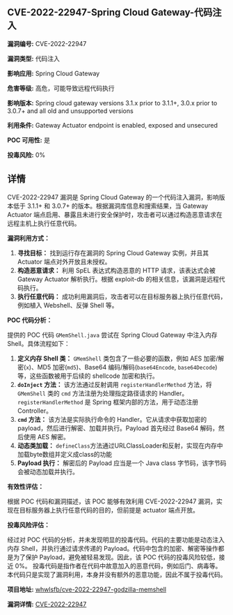 ## CVE-2022-22947-Spring Cloud Gateway-代码注入

**漏洞编号:** CVE-2022-22947

**漏洞类型:** 代码注入

**影响应用:** Spring Cloud Gateway

**危害等级:** 高危，可能导致远程代码执行

**影响版本:** Spring cloud gateway versions 3.1.x prior to 3.1.1+, 3.0.x prior to 3.0.7+ and all old and unsupported versions

**利用条件:** Gateway Actuator endpoint is enabled, exposed and unsecured

**POC 可用性:** 是

**投毒风险:** 0%

## 详情

CVE-2022-22947 漏洞是 Spring Cloud Gateway 的一个代码注入漏洞，影响版本低于 3.1.1+ 和 3.0.7+ 的版本。根据漏洞库信息和搜索结果，当 Gateway Actuator 端点启用、暴露且未进行安全保护时，攻击者可以通过构造恶意请求在远程主机上执行任意代码。

**漏洞利用方式：**

1.  **寻找目标：** 找到运行存在漏洞的 Spring Cloud Gateway 实例，并且其 Actuator 端点对外开放且未授权。
2.  **构造恶意请求：** 利用 SpEL 表达式构造恶意的 HTTP 请求，该表达式会被 Gateway Actuator 解析执行。根据 exploit-db 的相关信息，该漏洞是远程代码执行。
3.  **执行任意代码：** 成功利用漏洞后，攻击者可以在目标服务器上执行任意代码，例如植入 Webshell、反弹 Shell 等。

**POC 代码分析：**

提供的 POC 代码 `GMemShell.java` 尝试在 Spring Cloud Gateway 中注入内存 Shell。具体流程如下：

1.  **定义内存 Shell 类：** `GMemShell` 类包含了一些必要的函数，例如 AES 加密/解密(`x`)、MD5 加密(`md5`)、Base64 编码/解码(`base64Encode`, `base64Decode`)等，这些函数被用于后续的 shellcode 加密和执行。
2.  **`doInject` 方法：** 该方法通过反射调用 `registerHandlerMethod` 方法，将 `GMemShell` 类的 `cmd` 方法注册为处理指定路径请求的 Handler。`registerHandlerMethod` 是 Spring 框架内部的方法，用于动态注册 Controller。
3.  **`cmd` 方法：** 该方法是实际执行命令的 Handler。它从请求中获取加密的 payload，然后进行解密、加载并执行。Payload 首先经过 Base64 解码，然后使用 AES 解密。
4.  **动态类加载：**  `defineClass`方法通过URLClassLoader和反射，实现在内存中加载byte数组并定义成class的功能
5.  **Payload 执行：** 解密后的 Payload 应当是一个 Java class 字节码，该字节码会被动态加载并执行。

**有效性评估：**

根据 POC 代码和漏洞描述，该 POC 能够有效利用 CVE-2022-22947 漏洞，实现在目标服务器上执行任意代码的目的，但前提是 actuator 端点开放。

**投毒风险评估：**

经过对 POC 代码的分析，并未发现明显的投毒代码。代码的主要功能是动态注入内存 Shell，并执行通过请求传递的 Payload。代码中包含的加密、解密等操作都是为了保护 Payload，避免被轻易发现。因此，该 POC 代码的投毒风险较低，接近 0%。 投毒代码是指作者在代码中故意加入的恶意代码，例如后门、病毒等。 本代码只是实现了漏洞利用，本身并没有额外的恶意功能，因此不属于投毒代码。


**项目地址:** [whwlsfb/cve-2022-22947-godzilla-memshell](https://github.com/whwlsfb/cve-2022-22947-godzilla-memshell)

**漏洞详情:** [CVE-2022-22947](https://nvd.nist.gov/vuln/detail/CVE-2022-22947)